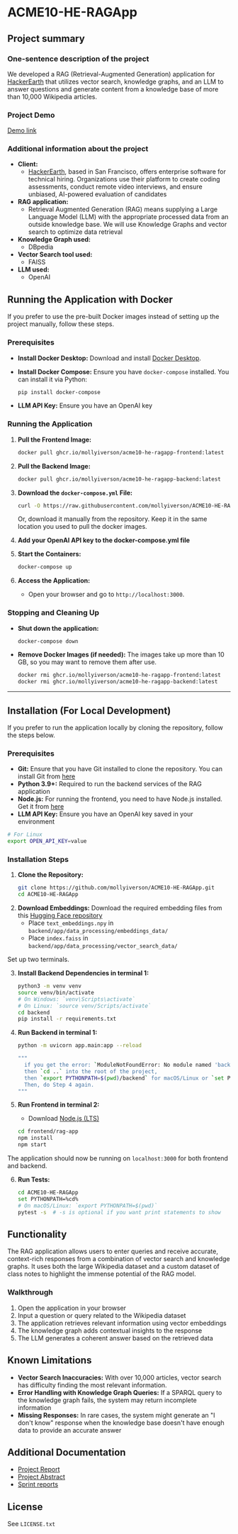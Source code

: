 # ACME10-HE-RAGApp

## Project summary

### One-sentence description of the project

We developed a RAG (Retrieval-Augmented Generation) application for [HackerEarth](https://www.hackerearth.com/) that utilizes vector search, knowledge graphs, and an LLM to answer questions and generate content from a knowledge base of more than 10,000 Wikipedia articles.

### Project Demo

[Demo link](https://www.youtube.com/watch?v=QuenU0tsGSU)

### Additional information about the project

- **Client:**
  - [HackerEarth](https://www.hackerearth.com/), based in San Francisco, offers enterprise software for technical hiring. Organizations use their platform to create coding assessments, conduct remote video interviews, and ensure unbiased, AI-powered evaluation of candidates
- **RAG application:**
  - Retrieval Augmented Generation (RAG) means supplying a Large Language Model (LLM) with the appropriate processed data from an outside knowledge base. We will use Knowledge Graphs and vector search to optimize data retrieval
- **Knowledge Graph used:**
  - DBpedia
- **Vector Search tool used:**
  - FAISS
- **LLM used:**
  - OpenAI

## Running the Application with Docker

If you prefer to use the pre-built Docker images instead of setting up the project manually, follow these steps.

### Prerequisites

- **Install Docker Desktop:** Download and install [Docker Desktop](https://www.docker.com/products/docker-desktop/).
- **Install Docker Compose:** Ensure you have `docker-compose` installed. You can install it via Python:

  ```bash
  pip install docker-compose
  ```

- **LLM API Key:** Ensure you have an OpenAI key 

### Running the Application

1. **Pull the Frontend Image:**

   ```bash
   docker pull ghcr.io/mollyiverson/acme10-he-ragapp-frontend:latest
   ```

2. **Pull the Backend Image:**

   ```bash
   docker pull ghcr.io/mollyiverson/acme10-he-ragapp-backend:latest
   ```

3. **Download the `docker-compose.yml` File:**

   ```bash
   curl -O https://raw.githubusercontent.com/mollyiverson/ACME10-HE-RAGApp/main/docker-compose.yml
   ```

   Or, download it manually from the repository. Keep it in the same location you used to pull the docker images.

4. **Add your OpenAI API key to the docker-compose.yml file**

5. **Start the Containers:**

   ```bash
   docker-compose up
   ```

6. **Access the Application:**
   - Open your browser and go to `http://localhost:3000`.

### Stopping and Cleaning Up

- **Shut down the application:**

  ```bash
  docker-compose down
  ```

- **Remove Docker Images (if needed):**
  The images take up more than 10 GB, so you may want to remove them after use.
  ```bash
  docker rmi ghcr.io/mollyiverson/acme10-he-ragapp-frontend:latest
  docker rmi ghcr.io/mollyiverson/acme10-he-ragapp-backend:latest
  ```

---

## Installation (For Local Development)

If you prefer to run the application locally by cloning the repository, follow the steps below.

### Prerequisites

- **Git:** Ensure that you have Git installed to clone the repository. You can install Git from [here](https://git-scm.com/book/en/v2/Getting-Started-Installing-Git)
- **Python 3.9+:** Required to run the backend services of the RAG application
- **Node.js:** For running the frontend, you need to have Node.js installed. Get it from [here](https://nodejs.org/en/)
- **LLM API Key:** Ensure you have an OpenAI key saved in your environment

```bash
# For Linux
export OPEN_API_KEY=value
```

### Installation Steps

1. **Clone the Repository:**
   ```bash
   git clone https://github.com/mollyiverson/ACME10-HE-RAGApp.git
   cd ACME10-HE-RAGApp
   ```
2. **Download Embeddings:** Download the required embedding files from this [Hugging Face repository](https://huggingface.co/datasets/miverson9/acme10-he-ragapp-embeddings/tree/main)
    - Place `text_embeddings.npy` in `backend/app/data_processing/embeddings_data/`
    - Place `index.faiss` in `backend/app/data_processing/vector_search_data/`

Set up two terminals.

3. **Install Backend Dependencies in terminal 1:**

   ```bash
   python3 -m venv venv
   source venv/bin/activate
   # On Windows: `venv\Scripts\activate`
   # On Linux: `source venv/Scripts/activate`
   cd backend
   pip install -r requirements.txt
   ```

4. **Run Backend in terminal 1:**

   ```bash
   python -m uvicorn app.main:app --reload

   """
     if you get the error: `ModuleNotFoundError: No module named 'backend'`,
     then `cd ..` into the root of the project,
     then `export PYTHONPATH=$(pwd)/backend` for macOS/Linux or `set PYTHONPATH=%cd%` for Windows.
     Then, do Step 4 again.
   """
   ```

5. **Run Frontend in terminal 2:**

    - Download [Node.js (LTS)](https://nodejs.org/en)
    ```bash
    cd frontend/rag-app
    npm install
    npm start
    ```

The application should now be running on `localhost:3000` for both frontend and backend.

6. **Run Tests:**
   ```bash
   cd ACME10-HE-RAGApp
   set PYTHONPATH=%cd%
   # On macOS/Linux: `export PYTHONPATH=$(pwd)`
   pytest -s  # -s is optional if you want print statements to show
   ```

## Functionality

The RAG application allows users to enter queries and receive accurate, context-rich responses from a combination of vector search and knowledge graphs. It uses both the large Wikipedia dataset and a custom dataset of class notes to highlight the immense potential of the RAG model.

### Walkthrough

1. Open the application in your browser
2. Input a question or query related to the Wikipedia dataset
3. The application retrieves relevant information using vector embeddings
4. The knowledge graph adds contextual insights to the response
5. The LLM generates a coherent answer based on the retrieved data

## Known Limitations

- **Vector Search Inaccuracies:** With over 10,000 articles, vector search has difficulty finding the most relevant information.
- **Error Handling with Knowledge Graph Queries:** If a SPARQL query to the knowledge graph fails, the system may return incomplete information
- **Missing Responses:** In rare cases, the system might generate an "I don't know" response when the knowledge base doesn't have enough data to provide an accurate answer

## Additional Documentation

- [Project Report](docs/project-report/RAGApp-FinalReport.pdf)
- [Project Abstract](docs/project-report/Project-Abstract.pdf)
- [Sprint reports](docs/sprint-reports/)

## License

See `LICENSE.txt`
